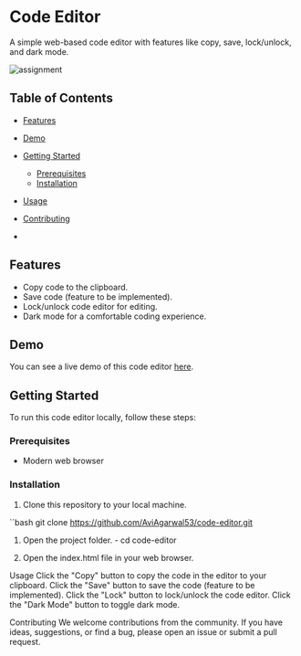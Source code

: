 # Code Editor

A simple web-based code editor with features like copy, save, lock/unlock, and dark mode.

![assignment](https://github.com/AviAgarwal53/Code-editor/assets/92052856/557cc9eb-c8f0-41b1-a5be-8912feb7201a)


## Table of Contents

- [Features](#features)
- [Demo](#demo)
- [Getting Started](#getting-started)
  - [Prerequisites](#prerequisites)
  - [Installation](#installation)
- [Usage](#usage)
- [Contributing](#contributing)

- 

## Features

- Copy code to the clipboard.
- Save code (feature to be implemented).
- Lock/unlock code editor for editing.
- Dark mode for a comfortable coding experience.

## Demo

You can see a live demo of this code editor [here](https://your-demo-link.com).

## Getting Started

To run this code editor locally, follow these steps:

### Prerequisites

- Modern web browser

### Installation

1. Clone this repository to your local machine.

``bash
git clone https://github.com/AviAgarwal53/code-editor.git


1. Open the project folder. - cd code-editor

2. Open the index.html file in your web browser.



Usage
Click the "Copy" button to copy the code in the editor to your clipboard.
Click the "Save" button to save the code (feature to be implemented).
Click the "Lock" button to lock/unlock the code editor.
Click the "Dark Mode" button to toggle dark mode.



Contributing
We welcome contributions from the community. If you have ideas, suggestions, or find a bug, please open an issue or submit a pull request.

